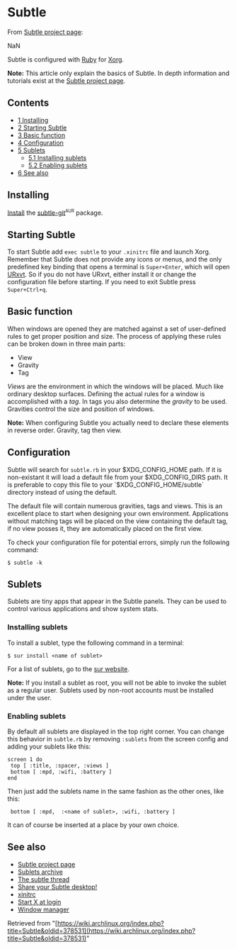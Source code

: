# Subtle

From [Subtle project page](http://subforge.org/projects/subtle):

NaN

Subtle is configured with [Ruby](/index.php/Ruby "Ruby") for [Xorg](/index.php/Xorg "Xorg").

**Note:** This article only explain the basics of Subtle. In depth information and tutorials exist at the [Subtle project page](http://subforge.org/projects/subtle).

## Contents

*   [1 Installing](#Installing)
*   [2 Starting Subtle](#Starting_Subtle)
*   [3 Basic function](#Basic_function)
*   [4 Configuration](#Configuration)
*   [5 Sublets](#Sublets)
    *   [5.1 Installing sublets](#Installing_sublets)
    *   [5.2 Enabling sublets](#Enabling_sublets)
*   [6 See also](#See_also)

## Installing

[Install](/index.php/Install "Install") the [subtle-git](https://aur.archlinux.org/packages/subtle-git/)<sup><small>AUR</small></sup> package.

## Starting Subtle

To start Subtle add `exec subtle` to your `.xinitrc` file and launch Xorg. Remember that Subtle does not provide any icons or menus, and the only predefined key binding that opens a terminal is `Super+Enter`, which will open [URxvt](/index.php/URxvt "URxvt"). So if you do not have URxvt, either install it or change the configuration file before starting. If you need to exit Subtle press `Super+Ctrl+q`.

## Basic function

When windows are opened they are matched against a set of user-defined rules to get proper position and size. The process of applying these rules can be broken down in three main parts:

*   View
*   Gravity
*   Tag

_Views_ are the environment in which the windows will be placed. Much like ordinary desktop surfaces. Defining the actual rules for a window is accomplished with a _tag_. In tags you also determine the _gravity_ to be used. Gravities control the size and position of windows.

**Note:** When configuring Subtle you actually need to declare these elements in reverse order. Gravity, tag then view.

## Configuration

Subtle will search for `subtle.rb` in your $XDG_CONFIG_HOME path. If it is non-existant it will load a default file from your $XDG_CONFIG_DIRS path. It is preferable to copy this file to your `$XDG_CONFIG_HOME/subtle` directory instead of using the default.

The default file will contain numerous gravities, tags and views. This is an excellent place to start when designing your own environment. Applications without matching tags will be placed on the view containing the default tag, if no view posses it, they are automatically placed on the first view.

To check your configuration file for potential errors, simply run the following command:

```
$ subtle -k

```

## Sublets

Sublets are tiny apps that appear in the Subtle panels. They can be used to control various applications and show system stats.

### Installing sublets

To install a sublet, type the following command in a terminal:

```
$ sur install <name of sublet>

```

For a list of sublets, go to the [sur website](http://sur.subforge.org).

**Note:** If you install a sublet as root, you will not be able to invoke the sublet as a regular user. Sublets used by non-root accounts must be installed under the user.

### Enabling sublets

By default all sublets are displayed in the top right corner. You can change this behavior in `subtle.rb` by removing `:sublets` from the screen config and adding your sublets like this:

```
screen 1 do
 top [ :title, :spacer, :views ]
 bottom [ :mpd, :wifi, :battery ]
end

```

Then just add the sublets name in the same fashion as the other ones, like this:

```
 bottom [ :mpd,  :<name of sublet>, :wifi, :battery ]

```

It can of course be inserted at a place by your own choice.

## See also

*   [Subtle project page](http://subforge.org/projects/subtle)
*   [Sublets archive](http://sur.subforge.org)
*   [The subtle thread](https://bbs.archlinux.org/viewtopic.php?id=71783)
*   [Share your Subtle desktop!](https://bbs.archlinux.org/viewtopic.php?id=112486)
*   [xinitrc](/index.php/Xinitrc "Xinitrc")
*   [Start X at login](/index.php/Start_X_at_login "Start X at login")
*   [Window manager](/index.php/Window_manager "Window manager")

Retrieved from "[https://wiki.archlinux.org/index.php?title=Subtle&oldid=378531](https://wiki.archlinux.org/index.php?title=Subtle&oldid=378531)"